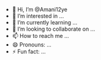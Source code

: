 - 👋 Hi, I’m @Amani12ye
- 👀 I’m interested in ...
- 🌱 I’m currently learning ...
- 💞️ I’m looking to collaborate on ...
- 📫 How to reach me ...
- 😄 Pronouns: ...
- ⚡ Fun fact: ...

<!---
Amani12ye/Amani12ye is a ✨ special ✨ repository because its `README.md` (this file) appears on your GitHub profile.
You can click the Preview link to take a look at your changes.
--->
